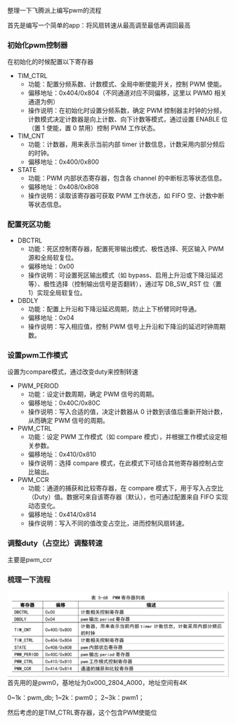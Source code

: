 整理一下飞腾派上编写pwm的流程

首先是编写一个简单的app：将风扇转速从最高调至最低再调回最高

### 初始化pwm控制器
在初始化的时候配置以下寄存器
- TIM_CTRL
  - 功能：配置分频系数、计数模式、全局中断使能开关，控制 PWM 使能。
  - 偏移地址：0x404/0x804（不同通道对应不同偏移，这里以 PWM0 相关通道为例）
  - 操作说明：在初始化时设置分频系数，确定 PWM 控制器主时钟的分频，计数模式决定计数器是向上计数、向下计数等模式，通过设置 ENABLE 位（置 1 使能，置 0 禁用）控制 PWM 工作状态。
- TIM_CNT
  - 功能：计数器，用来表示当前内部 timer 计数信息，计数采用内部分频后的时钟。
  - 偏移地址：0x400/0x800
- STATE
  - 功能：PWM 内部状态寄存器，包含各 channel 的中断标志等状态信息。
  - 偏移地址：0x408/0x808
  - 操作说明：读取该寄存器可获取 PWM 工作状态，如 FIFO 空、计数中断等状态信息。


### 配置死区功能
- DBCTRL
  - 功能：死区控制寄存器，配置死带输出模式、极性选择、死区输入 PWM 源和全局软复位。
  - 偏移地址：0x00
  - 操作说明：可设置死区输出模式（如 bypass、启用上升沿或下降沿延迟等）、极性选择（控制输出信号是否翻转），通过写 DB_SW_RST 位（置 1）实现全局软复位。
- DBDLY
  - 功能：配置上升沿和下降沿延迟周期，防止上下桥臂同时导通。
  - 偏移地址：0x04
  - 操作说明：写入相应值，控制 PWM 信号上升沿和下降沿的延迟时钟周期数。


### 设置pwm工作模式
设置为compare模式，通过改变duty来控制转速
- PWM_PERIOD
  - 功能：设定计数周期，确定 PWM 信号的周期。
  - 偏移地址：0x40C/0x80C
  - 操作说明：写入合适的值，决定计数器从 0 计数到该值后重新开始计数，从而确定 PWM 信号的周期。
- PWM_CTRL
  - 功能：设定 PWM 工作模式（如 compare 模式），并根据工作模式设定相关参数。
  - 偏移地址：0x410/0x810
  - 操作说明：选择 compare 模式，在此模式下可结合其他寄存器控制占空比输出。
- PWM_CCR
  - 功能：通道的捕获和比较寄存器，在 compare 模式下，用于写入占空比（Duty）值。数据可来自该寄存器（默认），也可通过配置来自 FIFO 实现动态变化。
  - 偏移地址：0x414/0x814
  - 操作说明：写入不同的值改变占空比，进而控制风扇转速。

### 调整duty（占空比）调整转速
主要是pwm_ccr

### 梳理一下流程
![](././pic/PWM_REGISTER.png)
首先用的是pwm0，基地址为0x000_2804_A000，地址空间有4K

0~1k：pwm_db;
1~2k：pwm0；
2~3k：pwm1；

然后考虑的是TIM_CTRL寄存器，这个包含PWM使能位